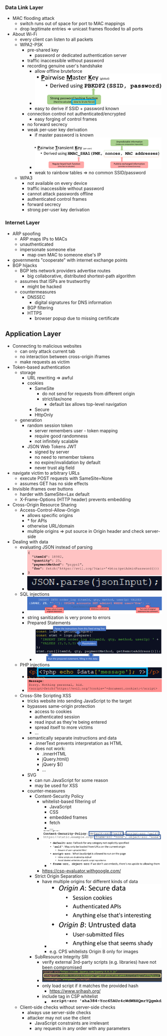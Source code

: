 ###  Data Link Layer
+ MAC flooding attack
	+ switch runs out of space for port to MAC mappings
	+ drop legitimate entries => unicast frames flooded to all ports
+ About Wi-Fi
	+ every client can listen to all packets
	+ WPA2-PSK
		+ pre-shared key
			+ password or dedicated authentication server
		+ traffic inaccessible without password
		+ recording genuine user's handshake
			+ allow offline bruteforce
			+ ![](../../z_images/Pasted%20image%2020240116211902.png)
			+ easy to derive if SSID + password known
		+ connection control not authenticated/encrypted
			+ easy forging of control frames 
		+ no forward secrecy
		+ weak per-user key derivation
			+ if master password is known
			+ ![](../../z_images/Pasted%20image%2020240116211708.png)
			+ weak to rainbow tables => no common SSID/password
	+ WPA3
		+ not available on every device
		+ traffic inaccessible without password
		+ cannot attack passwords offline
		+ authenticated control frames
		+ forward secrecy
		+ strong per-user key derivation

### Internet Layer
+ ARP spoofing
	+ ARP maps IPs to MACs
	+ unauthenticated
	+ impersonate someone else 
		+ map own MAC to someone else's IP
+ governments "cooperate" with internet exchange points
+ BGP hijacks
	+ BGP lets network providers advertise routes
		+ big collaborative, distributed shortest-path algorithm
	+ assumes that ISPs are trustworthy
		+ might be hacked
	+ countermeasures
		+ DNSSEC
			+ digital signatures for DNS information
		+ BGP filtering
		+ HTTPS
			+ browser popup due to missing certificate

## Application Layer
+ Connecting to malicious websites
	+ can only attack current tab
	+ no interaction between cross-origin iframes
	+ make requests as victim
+ Token-based authentication
	+ storage
		+ URL rewriting => awful
		+ cookies
			+ SameSite
				+ do not send for requests from different origin
				+ strict/lax/none
					+ default lax allows top-level navigation
			+ Secure
			+ HttpOnly
	+ generation
		+ random session token
			+ server remembers user - token mapping
			+ require good randomness
			+ not infinitely scalable
		+ JSON Web Tokens JWT
			+ signed by server
			+ no need to remember tokens
			+ no expire/invalidation by default
			+ never trust alg field
+ navigate victim to arbitrary URLs
	+ execute POST requests with SameSite=None
	+ assumes GET has no side effects
+ Invisible iframes over buttons
	+ harder with SameSite=Lax default
	+ X-Frame-Options (HTTP header) prevents embedding
+ Cross-Origin Resource Sharing
	+ Access-Control-Allow-Origin
		+ allows specific origins
		+ \* for APIs
		+ otherwise URL/domain
		+ multiple origins => put source in Origin header and check server-side
+ Dealing with data
	+ evaluating JSON instead of parsing 
		+ ![](../../z_images/Pasted%20image%2020240119134808.png)
		+ ![](../../z_images/Pasted%20image%2020240119135103.png)
	+ SQL injections
		+ ![](../../z_images/Pasted%20image%2020240119134946.png)
		+ string sanitization is very prone to errors
		+ Prepared Statements
			+ ![](../../z_images/Pasted%20image%2020240119135132.png)
	+ PHP injections
		+ ![](../../z_images/Pasted%20image%2020240119135313.png)
		+ ![](../../z_images/Pasted%20image%2020240119135327.png)
	+ Cross-Site Scripting XSS
		+ tricks website into sending JavaScript to the target
		+ bypasses same-origin protection
			+ access to cookies
			+ authenticated session
			+ read input as they're being entered
			+ spread itself to more victims
			+ ...
		+ semantically separate instructions and data
			+ .innerText prevents interpretation as HTML
			+ does not work:
				+ .innerHTML
				+ jQuery.html()
				+ jQuery $()
				+ ...
		+ SVG
			+ can run JavaScript for some reason
			+ may be used for XSS
		+ counter-measures
			+ Content-Security Policy
				+ whitelist-based filtering of
					+ JavaScript
					+ CSS
					+ embedded frames
					+ fetch
					+ ...
				+ ![](../../z_images/Pasted%20image%2020240119140938.png)
					+ ![](../../z_images/Pasted%20image%2020240119140949.png)
				+ https://csp-evaluator.withgoogle.com/
			+ Strict Origin Separation
				+ have multiple origins for different kinds of data
					+ ![](../../z_images/Pasted%20image%2020240119141203.png)
					+ e.g. CPS whitelists Origin B only for images 
			+ SubResource Integrity SRI
				+ verify external 3rd-party scripts (e.g. libraries) have not been compromised
				+ ![](../../z_images/Pasted%20image%2020240119141501.png)
				+ only load script if it matches the provided hash
					+ https://www.srihash.org/
				+ include tag in CSP whitelist
					+ ![](../../z_images/Pasted%20image%2020240119141652.png)
	+ Client-side checks without server-side checks
		+ always use server-side checks
		+ attacker may not use the client
			+ JavaScript constraints are irrelevant
			+ any requests in any order with any parameters